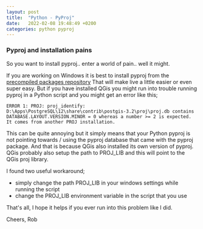 ```yaml
---
layout: post
title:  "Python - PyProj"
date:   2022-02-08 19:48:49 +0200
categories: python pyproj
---
```


### Pyproj and installation pains

So you want to install pyproj.. enter a world of pain.. well it might.

If you are working on Windows it is best to install pyproj from the [precompiled packages repository](https://www.lfd.uci.edu/~gohlke/pythonlibs/#pyproj) That will make live a little easier or even super easy. But if you have installed QGis you might run into trouble running pyproj in a Python script and you might get an error like this;

```ERROR 1: PROJ: proj_identify: D:\Apps\PostgreSQL\12\share\contrib\postgis-3.2\proj\proj.db contains DATABASE.LAYOUT.VERSION.MINOR = 0 whereas a number >= 2 is expected. It comes from another PROJ installation.```

This can be quite annoying but it simply means that your Python pyproj is not pointing towards / using the pyproj database that came with the pyproj package. And that is because QGis also installed its own version of pyproj. QGis probably also setup the path to PROJ_LIB and this will point to the QGis proj library.

I found two useful workaround;

* simply change the path PROJ_LIB in your windows settings while running the script
* change the PROJ_LIB environment variable in the script that you use

That's all, I hope it helps if you ever run into this problem like I did.

Cheers,
Rob
